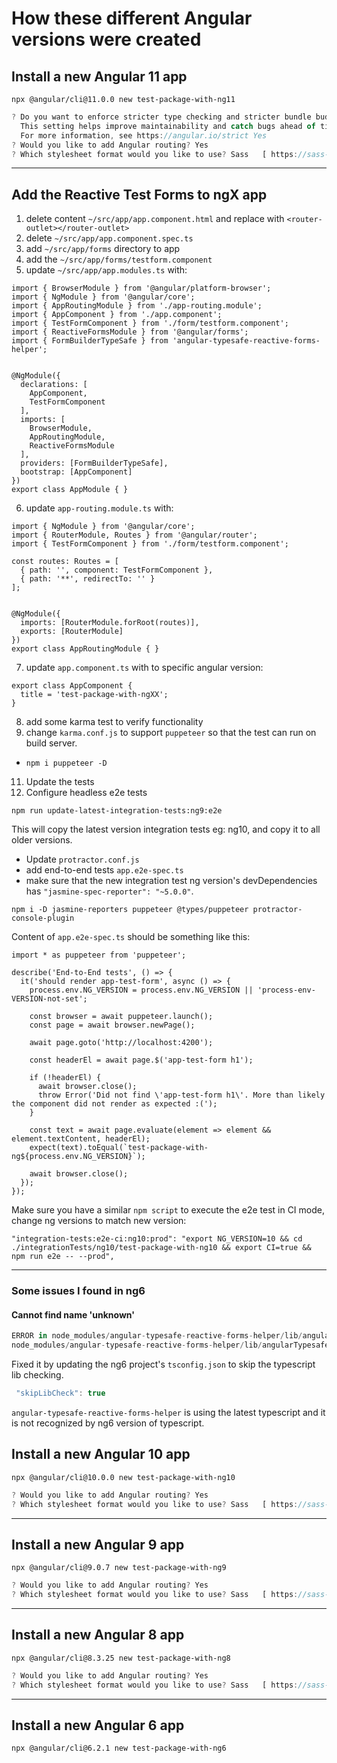 
# How these different Angular versions were created

## Install a new Angular 11 app
`npx @angular/cli@11.0.0 new test-package-with-ng11`

```javascript
? Do you want to enforce stricter type checking and stricter bundle budgets in the workspace?
  This setting helps improve maintainability and catch bugs ahead of time.
  For more information, see https://angular.io/strict Yes
? Would you like to add Angular routing? Yes
? Which stylesheet format would you like to use? Sass   [ https://sass-lang.com/documentation/syntax#the-indented-syntax ]
```
---

## Add the Reactive Test Forms to ngX app

1. delete content `~/src/app/app.component.html` and replace with `<router-outlet></router-outlet>`
2. delete `~/src/app/app.component.spec.ts`
3. add `~/src/app/forms` directory to app
4. add the `~/src/app/forms/testform.component`
5. update `~/src/app/app.modules.ts` with:

```
import { BrowserModule } from '@angular/platform-browser';
import { NgModule } from '@angular/core';
import { AppRoutingModule } from './app-routing.module';
import { AppComponent } from './app.component';
import { TestFormComponent } from './form/testform.component';
import { ReactiveFormsModule } from '@angular/forms';
import { FormBuilderTypeSafe } from 'angular-typesafe-reactive-forms-helper';


@NgModule({
  declarations: [
    AppComponent,
    TestFormComponent
  ],
  imports: [
    BrowserModule,
    AppRoutingModule,
    ReactiveFormsModule
  ],
  providers: [FormBuilderTypeSafe],
  bootstrap: [AppComponent]
})
export class AppModule { }
```

6. update `app-routing.module.ts` with:
```
import { NgModule } from '@angular/core';
import { RouterModule, Routes } from '@angular/router';
import { TestFormComponent } from './form/testform.component';

const routes: Routes = [
  { path: '', component: TestFormComponent },
  { path: '**', redirectTo: '' }
];


@NgModule({
  imports: [RouterModule.forRoot(routes)],
  exports: [RouterModule]
})
export class AppRoutingModule { }

```
7. update `app.component.ts` with to specific angular version:
```
export class AppComponent {
  title = 'test-package-with-ngXX';
}

```
8. add some karma test to verify functionality
9.  change `karma.conf.js` to support `puppeteer` so that the test can run on build server.
   - `npm i puppeteer -D`
11. Update the tests
12. Configure headless e2e tests 

```
npm run update-latest-integration-tests:ng9:e2e
```
This will copy the latest version integration tests eg: ng10, and copy it to all older versions.
- Update `protractor.conf.js`
- add end-to-end tests `app.e2e-spec.ts`
- make sure that the new integration test ng version's devDependencies has `"jasmine-spec-reporter": "~5.0.0"`.
```
npm i -D jasmine-reporters puppeteer @types/puppeteer protractor-console-plugin
```
Content of `app.e2e-spec.ts` should be something like this:
```
import * as puppeteer from 'puppeteer';

describe('End-to-End tests', () => {
  it('should render app-test-form', async () => {
    process.env.NG_VERSION = process.env.NG_VERSION || 'process-env-VERSION-not-set';

    const browser = await puppeteer.launch();
    const page = await browser.newPage();

    await page.goto('http://localhost:4200');

    const headerEl = await page.$('app-test-form h1');

    if (!headerEl) {
      await browser.close();
      throw Error('Did not find \'app-test-form h1\'. More than likely the component did not render as expected :(');
    }

    const text = await page.evaluate(element => element && element.textContent, headerEl);
    expect(text).toEqual(`test-package-with-ng${process.env.NG_VERSION}`);

    await browser.close(); 
  });
});
```

Make sure you have a similar `npm script` to execute the e2e test in CI mode, change ng versions to match new version:
```
"integration-tests:e2e-ci:ng10:prod": "export NG_VERSION=10 && cd ./integrationTests/ng10/test-package-with-ng10 && export CI=true && npm run e2e -- --prod",
```
---

### Some issues I found in ng6

#### Cannot find name 'unknown'

```javascript
ERROR in node_modules/angular-typesafe-reactive-forms-helper/lib/angularTypesafeReactiveFormsHelper.d.ts(13,58): error TS2304: Cannot find name 'unknown'.
node_modules/angular-typesafe-reactive-forms-helper/lib/angularTypesafeReactiveFormsHelper.d.ts(14,65): error TS2304: Cannot find name 'unknown'.
```

Fixed it by updating the ng6 project's `tsconfig.json` to skip the typescript lib checking.
```javascript
 "skipLibCheck": true
```

`angular-typesafe-reactive-forms-helper` is using the latest typescript and it is not recognized by ng6 version of typescript.  


## Install a new Angular 10 app

`npx @angular/cli@10.0.0 new test-package-with-ng10`

```javascript
? Would you like to add Angular routing? Yes
? Which stylesheet format would you like to use? Sass   [ https://sass-lang.com/documentation/syntax#the-indented-syntax ]
```
---
## Install a new Angular 9 app

`npx @angular/cli@9.0.7 new test-package-with-ng9`

```javascript
? Would you like to add Angular routing? Yes
? Which stylesheet format would you like to use? Sass   [ https://sass-lang.com/documentation/syntax#the-indented-syntax ]
```

---
## Install a new Angular 8 app

`npx @angular/cli@8.3.25 new test-package-with-ng8`

```javascript
? Would you like to add Angular routing? Yes
? Which stylesheet format would you like to use? Sass   [ https://sass-lang.com/documentation/syntax#the-indented-syntax ]
```
---
## Install a new Angular 6 app

`npx @angular/cli@6.2.1 new test-package-with-ng6`
